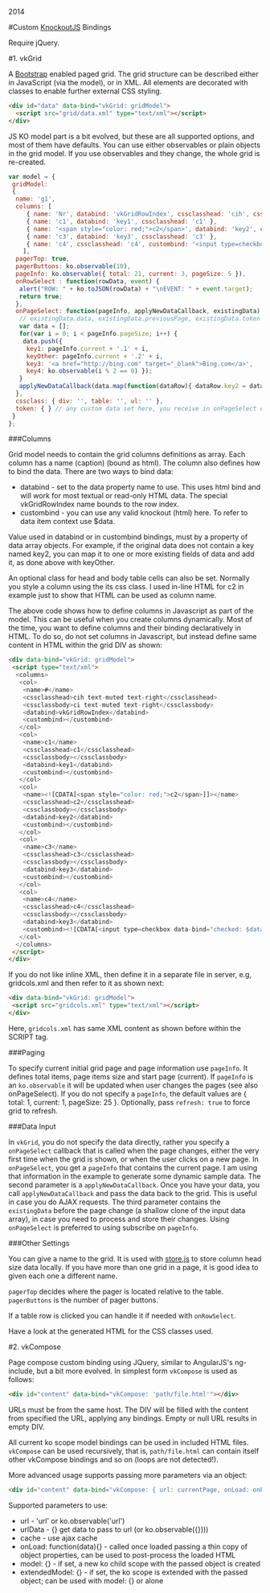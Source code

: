2014

#Custom [KnockoutJS](http://knockoutjs.com/) Bindings

<!--- tags: javascript -->

Require jQuery.

#1. vkGrid

A [Bootstrap](http://getbootstrap.com/) enabled paged grid. The grid structure can be described either in JavaScript (via the model), or in XML. All elements are decorated with classes to enable further external CSS styling.

```html
<div id="data" data-bind="vkGrid: gridModel">
  <script src="grid/data.xml" type="text/xml"></script>
</div>
```

JS KO model part is a bit evolved, but these are all supported options, and most of them have defaults. You can use either observables or plain objects in the grid model. If you use observables and they change, the whole grid is re-created.

```javascript
var model = {
 gridModel:
 {
  name: 'g1',
  columns: [ 
     { name: 'Nr', databind: 'vkGridRowIndex', cssclasshead: 'cih', cssclassbody: 'ci' }, 
     { name: 'c1', databind: 'key1', cssclasshead: 'c1' },
     { name: '<span style="color: red;">c2</span>', databind: 'key2', cssclasshead: 'c2' },
     { name: 'c3', databind: 'key3', cssclasshead: 'c3' },
     { name: 'c4', cssclasshead: 'c4', custombind: '<input type=checkbox data-bind="checked: $data.key4">' }
    ],
  pagerTop: true,
  pagerButtons: ko.observable(10),
  pageInfo: ko.observable({ total: 21, current: 3, pageSize: 5 }),
  onRowSelect : function(rowData, event) { 
   alert("ROW: " + ko.toJSON(rowData) + "\nEVENT: " + event.target);
   return true; 
  },
  onPageSelect: function(pageInfo, applyNewDataCallback, existingData) {
   // existingData.data, existingData.previousPage, existingData.token
   var data = [];
   for(var i = 0; i < pageInfo.pageSize; i++) {
    data.push({
     key1: pageInfo.current + '.1' + i, 
     keyOther: pageInfo.current + '.2' + i, 
     key3: '<a href="http://bing.com" target="_blank">Bing.com</a>',
     key4: ko.observable(i % 2 == 0) });
   }
   applyNewDataCallback(data.map(function(dataRow){ dataRow.key2 = dataRow.keyOther; return dataRow; }));
  },
  cssclass: { div: '', table: '', ul: '' },
  token: { } // any custom data set here, you receive in onPageSelect existingData.token
 }
};
```

###Columns

Grid model needs to contain the grid columns definitions as array. Each column has a name (caption) (bound as html). The column also defines how to bind the data. There are two ways to bind data:

* databind - set to the data property name to use. This uses html bind and will work for most textual or read-only HTML data. The special vkGridRowIndex name bounds to the row index.
* custombind - you can use any valid knockout (html) here. To refer to data item context use $data.

Value used in databind or in custombind bindings, must by a property of data array objects. For example, if the original data does not contain a key named key2, you can map it to one or more existing fields of data and add it, as done above with keyOther.

An optional class for head and body table cells can also be set. Normally you style a column using the its css class. I used in-line HTML for c2 in example just to show that HTML can be used as column name.

The above code shows how to define columns in Javascript as part of the model. This can be useful when you create columns dynamically. Most of the time, you want to define columns and their binding declaratively in HTML. To do so, do not set columns in Javascript, but instead define same content in HTML within the grid DIV as shown:

```html
<div data-bind="vkGrid: gridModel">
 <script type="text/xml">
  <columns>
   <col>
    <name>#</name>
    <cssclasshead>cih text-muted text-right</cssclasshead>
    <cssclassbody>ci text-muted text-right</cssclassbody>
    <databind>vkGridRowIndex</databind>
    <custombind></custombind>
   </col>
   <col>
    <name>c1</name>
    <cssclasshead>c1</cssclasshead>
    <cssclassbody></cssclassbody>
    <databind>key1</databind>
    <custombind></custombind>
   </col>
   <col>
    <name><![CDATA[<span style="color: red;">c2</span>]]></name>
    <cssclasshead>c2</cssclasshead>
    <cssclassbody></cssclassbody>
    <databind>key2</databind>
    <custombind></custombind>
   </col>
   <col>
    <name>c3</name>
    <cssclasshead>c3</cssclasshead>
    <cssclassbody></cssclassbody>
    <databind>key3</databind>
    <custombind></custombind>
   </col>
   <col>
    <name>c4</name>
    <cssclasshead>c4</cssclasshead>
    <cssclassbody></cssclassbody>
    <databind>key3</databind>
    <custombind><![CDATA[<input type=checkbox data-bind="checked: $data.key4">]]></custombind>
   </col>
  </columns>
 </script>
</div>
```
If you do not like inline XML, then define it in a separate file in server, e.g, gridcols.xml and then refer to it as shown next:

```html
<div data-bind="vkGrid: gridModel">
 <script src="gridcols.xml" type="text/xml"></script>
</div>
```

Here, `gridcols.xml` has same XML content as shown before within the SCRIPT tag.

###Paging

To specify current initial grid page and page information use `pageInfo`. It defines total items, page items size and start page (current). If `pageInfo` is an `ko.observable` it will be updated when user changes the pages (see also onPageSelect). If you do not specify a `pageInfo`, the default values are { total: 1, current: 1, pageSize: 25 }. Optionally, pass `refresh: true` to force grid to refresh.

###Data Input

In `vkGrid`, you do not specify the data directly, rather you specify a `onPageSelect` callback that is called when the page changes, either the very first time when the grid is shown, or when the user clicks on a new page. In `onPageSelect`, you get a `pageInfo` that contains the current page. I am using that information in the example to generate some dynamic sample data. The second parameter is a `applyNewDataCallback`. Once you have your data, you call `applyNewDataCallback` and pass the data back to the grid. This is useful in case you do AJAX requests. The third parameter contains the `existingData` before the page change (a shallow clone of the input data array), in case you need to process and store their changes. Using `onPageSelect` is preferred to using subscribe on `pageInfo`.

###Other Settings

You can give a name to the grid. It is used with [store.js](https://github.com/marcuswestin/store.js/) to store column head size data locally. If you have more than one grid in a page, it is good idea to given each one a different name.

`pagerTop` decides where the pager is located relative to the table. `pagerButtons` is the number of pager buttons.

If a table row is clicked you can handle it if needed with `onRowSelect`.

Have a look at the generated HTML for the CSS classes used.


#2. vkCompose

Page compose custom binding using JQuery, similar to AngularJS's ng-include, but a bit more evolved. In simplest form `vkCompose` is used as follows:

```html
<div id="content" data-bind="vkCompose: 'path/file.html'"></div>
```

URLs must be from the same host. The DIV will be filled with the content from specified the URL, applying any bindings. Empty or null URL results in empty DIV.

All current ko scope model bindings can be used in included HTML files. `vkCompose` can be used recursively, that is, `path/file.html` can contain itself other vkCompose bindings and so on (loops are not detected!). 

More advanced usage supports passing more parameters via an object:

```html
<div id="content" data-bind="vkCompose: { url: currentPage, onLoad: onPageLoad }"></div>
```

Supported parameters to use:

* url - 'url' or ko.observable('url')
* urlData - {} get data to pass to url (or ko.observable({})))
* cache - use ajax cache
* onLoad: function(data){} - called once loaded passing a thin copy of object properties, can be used to post-process the loaded HTML
* model: {} - if set, a new ko child scope with the passed object is created
* extendedModel: {} - if set, the ko scope is extended with the passed object; can be used with model: {} or alone
